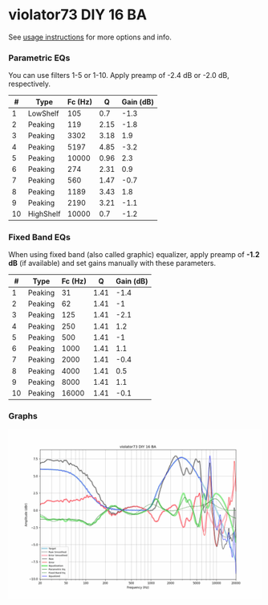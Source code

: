 # violator73 DIY 16 BA
See [usage instructions](https://github.com/jaakkopasanen/AutoEq#usage) for more options and info.

### Parametric EQs
You can use filters 1-5 or 1-10. Apply preamp of -2.4 dB or -2.0 dB, respectively.

|   # | Type      |   Fc (Hz) |    Q |   Gain (dB) |
|-----|-----------|-----------|------|-------------|
|   1 | LowShelf  |       105 | 0.7  |        -1.3 |
|   2 | Peaking   |       119 | 2.15 |        -1.8 |
|   3 | Peaking   |      3302 | 3.18 |         1.9 |
|   4 | Peaking   |      5197 | 4.85 |        -3.2 |
|   5 | Peaking   |     10000 | 0.96 |         2.3 |
|   6 | Peaking   |       274 | 2.31 |         0.9 |
|   7 | Peaking   |       560 | 1.47 |        -0.7 |
|   8 | Peaking   |      1189 | 3.43 |         1.8 |
|   9 | Peaking   |      2190 | 3.21 |        -1.1 |
|  10 | HighShelf |     10000 | 0.7  |        -1.2 |

### Fixed Band EQs
When using fixed band (also called graphic) equalizer, apply preamp of **-1.2 dB** (if available) and set gains manually with these parameters.

|   # | Type    |   Fc (Hz) |    Q |   Gain (dB) |
|-----|---------|-----------|------|-------------|
|   1 | Peaking |        31 | 1.41 |        -1.4 |
|   2 | Peaking |        62 | 1.41 |        -1   |
|   3 | Peaking |       125 | 1.41 |        -2.1 |
|   4 | Peaking |       250 | 1.41 |         1.2 |
|   5 | Peaking |       500 | 1.41 |        -1   |
|   6 | Peaking |      1000 | 1.41 |         1.1 |
|   7 | Peaking |      2000 | 1.41 |        -0.4 |
|   8 | Peaking |      4000 | 1.41 |         0.5 |
|   9 | Peaking |      8000 | 1.41 |         1.1 |
|  10 | Peaking |     16000 | 1.41 |        -0.1 |

### Graphs
![](./violator73%20DIY%2016%20BA.png)
